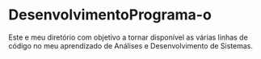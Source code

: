 # DesenvolvimentoPrograma-o
Este e meu diretório com objetivo a tornar disponível as várias linhas de código no meu aprendizado de Análises e Desenvolvimento de Sistemas. 
